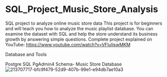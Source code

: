 # SQL_Project_Music_Store_Analysis

SQL project to analyze online music store data
This project is for beginners and will teach you how to analyze the music playlist database. You can examine the dataset with SQL and help the store understand its business growth by answering simple questions.
Complete project explained on YouTube: https://www.youtube.com/watch?v=VFIuIjswMKM

Database and Tools

Postgre SQL
PgAdmin4
Schema- Music Store Database
![213707717-bfc9f479-52d9-407b-99e1-e94db7ae10a3](https://github.com/Shakti237/SQL_Project_Music_Store_Analysis/assets/63602115/cdeaa367-933c-4aa8-8802-3dae356dd700)
